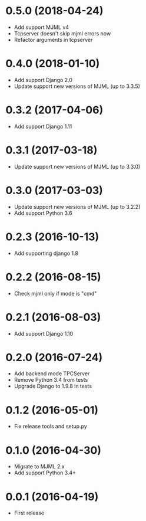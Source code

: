 0.5.0 (2018-04-24)
==================
  * Add support MJML v4
  * Tcpserver doesn't skip mjml errors now
  * Refactor arguments in tcpserver

0.4.0 (2018-01-10)
==================
  * Add support Django 2.0
  * Update support new versions of MJML (up to 3.3.5)


0.3.2 (2017-04-06)
==================
  * Add support Django 1.11


0.3.1 (2017-03-18)
==================
  * Update support new versions of MJML (up to 3.3.0)


0.3.0 (2017-03-03)
==================
  * Update support new versions of MJML (up to 3.2.2)
  * Add support Python 3.6


0.2.3 (2016-10-13)
==================
  * Add supporting django 1.8
  

0.2.2 (2016-08-15)
==================
  * Check mjml only if mode is "cmd"


0.2.1 (2016-08-03)
==================
  * Add support Django 1.10
  

0.2.0 (2016-07-24)
==================
  * Add backend mode TPCServer
  * Remove Python 3.4 from tests
  * Upgrade Django to 1.9.8 in tests
  

0.1.2 (2016-05-01)
==================
  * Fix release tools and setup.py


0.1.0 (2016-04-30)
==================
  * Migrate to MJML 2.x
  * Add support Python 3.4+


0.0.1 (2016-04-19)
==================
  * First release
